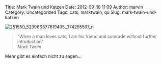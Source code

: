 Title: Mark Twain und Katzen
Date: 2012-09-10 11:09
Author: marvin
Category: Uncategorized
Tags: cats, marktwain, qu
Slug: mark-twain-und-katzen

![251550_523966377619405_374295507_n]({filename}/images/251550_523966377619405_374295507_n.jpg)

> "When a man loves cats, I am his friend and comrade without further
> introduction"  
>  <cite>Mark Twain</cite>

Mehr gibt es einfach nicht zu sagen...

